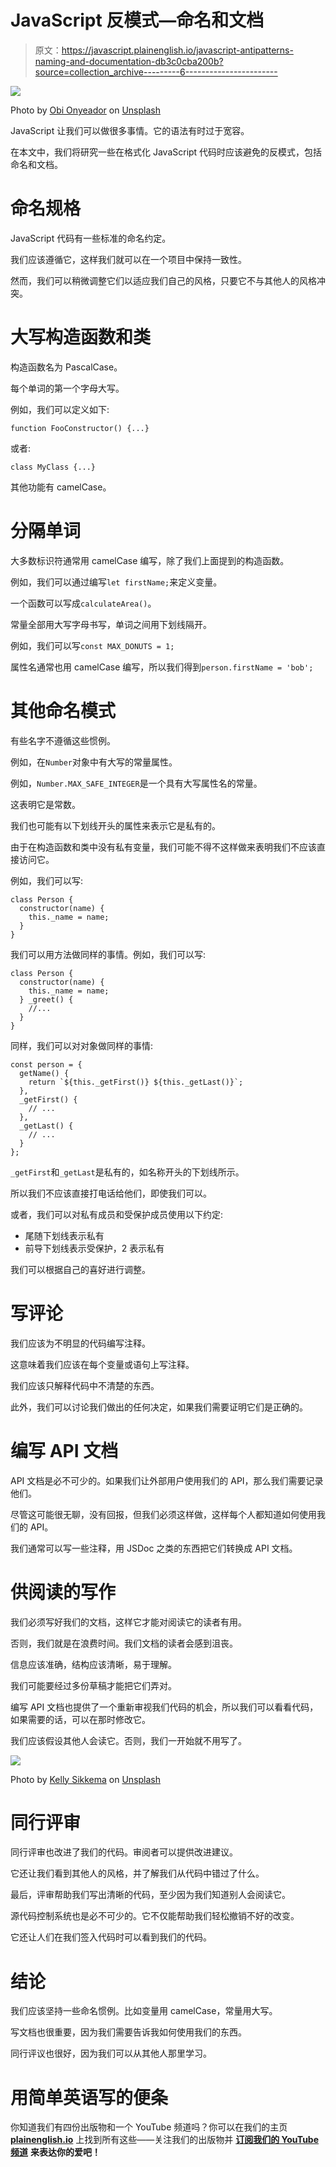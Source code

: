 # JavaScript 反模式—命名和文档

> 原文：<https://javascript.plainenglish.io/javascript-antipatterns-naming-and-documentation-db3c0cba200b?source=collection_archive---------6----------------------->

![](img/d1416aa0740d66a5f60961bebf118a0b.png)

Photo by [Obi Onyeador](https://unsplash.com/@thenewmalcolm?utm_source=medium&utm_medium=referral) on [Unsplash](https://unsplash.com?utm_source=medium&utm_medium=referral)

JavaScript 让我们可以做很多事情。它的语法有时过于宽容。

在本文中，我们将研究一些在格式化 JavaScript 代码时应该避免的反模式，包括命名和文档。

# 命名规格

JavaScript 代码有一些标准的命名约定。

我们应该遵循它，这样我们就可以在一个项目中保持一致性。

然而，我们可以稍微调整它们以适应我们自己的风格，只要它不与其他人的风格冲突。

# 大写构造函数和类

构造函数名为 PascalCase。

每个单词的第一个字母大写。

例如，我们可以定义如下:

```
function FooConstructor() {...}
```

或者:

```
class MyClass {...}
```

其他功能有 camelCase。

# 分隔单词

大多数标识符通常用 camelCase 编写，除了我们上面提到的构造函数。

例如，我们可以通过编写`let firstName;`来定义变量。

一个函数可以写成`calculateArea()`。

常量全部用大写字母书写，单词之间用下划线隔开。

例如，我们可以写`const MAX_DONUTS = 1;`

属性名通常也用 camelCase 编写，所以我们得到`person.firstName = 'bob';`

# 其他命名模式

有些名字不遵循这些惯例。

例如，在`Number`对象中有大写的常量属性。

例如，`Number.MAX_SAFE_INTEGER`是一个具有大写属性名的常量。

这表明它是常数。

我们也可能有以下划线开头的属性来表示它是私有的。

由于在构造函数和类中没有私有变量，我们可能不得不这样做来表明我们不应该直接访问它。

例如，我们可以写:

```
class Person {
  constructor(name) {
    this._name = name;
  }
}
```

我们可以用方法做同样的事情。例如，我们可以写:

```
class Person {
  constructor(name) {
    this._name = name;
  } _greet() {
    //...
  }
}
```

同样，我们可以对对象做同样的事情:

```
const person = {
  getName() {
    return `${this._getFirst()} ${this._getLast()}`;
  },
  _getFirst() {
    // ...
  },
  _getLast() {
    // ...
  }
};
```

`_getFirst`和`_getLast`是私有的，如名称开头的下划线所示。

所以我们不应该直接打电话给他们，即使我们可以。

或者，我们可以对私有成员和受保护成员使用以下约定:

*   尾随下划线表示私有
*   前导下划线表示受保护，2 表示私有

我们可以根据自己的喜好进行调整。

# 写评论

我们应该为不明显的代码编写注释。

这意味着我们应该在每个变量或语句上写注释。

我们应该只解释代码中不清楚的东西。

此外，我们可以讨论我们做出的任何决定，如果我们需要证明它们是正确的。

# 编写 API 文档

API 文档是必不可少的。如果我们让外部用户使用我们的 API，那么我们需要记录他们。

尽管这可能很无聊，没有回报，但我们必须这样做，这样每个人都知道如何使用我们的 API。

我们通常可以写一些注释，用 JSDoc 之类的东西把它们转换成 API 文档。

# 供阅读的写作

我们必须写好我们的文档，这样它才能对阅读它的读者有用。

否则，我们就是在浪费时间。我们文档的读者会感到沮丧。

信息应该准确，结构应该清晰，易于理解。

我们可能要经过多份草稿才能把它们弄对。

编写 API 文档也提供了一个重新审视我们代码的机会，所以我们可以看看代码，如果需要的话，可以在那时修改它。

我们应该假设其他人会读它。否则，我们一开始就不用写了。

![](img/8228b5c80aa233ec31897134a1488a6a.png)

Photo by [Kelly Sikkema](https://unsplash.com/@kellysikkema?utm_source=medium&utm_medium=referral) on [Unsplash](https://unsplash.com?utm_source=medium&utm_medium=referral)

# 同行评审

同行评审也改进了我们的代码。审阅者可以提供改进建议。

它还让我们看到其他人的风格，并了解我们从代码中错过了什么。

最后，评审帮助我们写出清晰的代码，至少因为我们知道别人会阅读它。

源代码控制系统也是必不可少的。它不仅能帮助我们轻松撤销不好的改变。

它还让人们在我们签入代码时可以看到我们的代码。

# 结论

我们应该坚持一些命名惯例。比如变量用 camelCase，常量用大写。

写文档也很重要，因为我们需要告诉我如何使用我们的东西。

同行评议也很好，因为我们可以从其他人那里学习。

# **用简单英语写的便条**

你知道我们有四份出版物和一个 YouTube 频道吗？你可以在我们的主页 [**plainenglish.io**](https://plainenglish.io/) 上找到所有这些——关注我们的出版物并 [**订阅我们的 YouTube 频道**](https://www.youtube.com/channel/UCtipWUghju290NWcn8jhyAw) **来表达你的爱吧！**